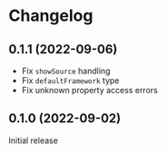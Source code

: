 # Changelog

## 0.1.1 (2022-09-06)

- Fix `showSource` handling
- Fix `defaultFramework` type
- Fix unknown property access errors

## 0.1.0 (2022-09-02)

Initial release
